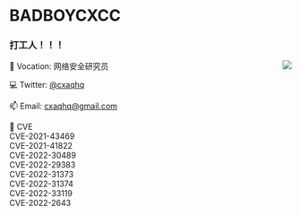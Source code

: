 # BADBOYCXCC 

### 打工人！！！


<img align="right" src="https://github-readme-stats.vercel.app/api?username=badboycxcc&count_private=true&show_icons=true&hide=prs&theme=radical" />

📖 Vocation: 网络安全研究员

💻 Twitter: [@cxaqhq](https://twitter.com/cxaqhq)

📫 Email: cxaqhq@gmail.com

🎉 CVE  
CVE-2021-43469  
CVE-2021-41822  
CVE-2022-30489  
CVE-2022-29383  
CVE-2022-31373  
CVE-2022-31374  
CVE-2022-33119  
CVE-2022-2643  
